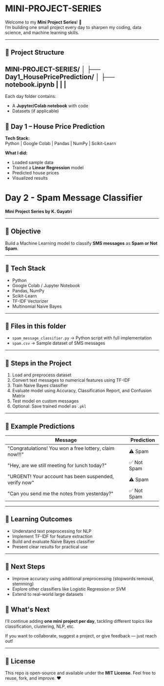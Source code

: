 # MINI-PROJECT-SERIES

Welcome to my **Mini Project Series**! 🚀  
I’m building one small project every day to sharpen my coding, data science, and machine learning skills.

---

## 📁 Project Structure
MINI-PROJECT-SERIES/
│
├── Day1_HousePricePrediction/
│ ├── notebook.ipynb
|
|
|
-----

Each day folder contains:
- A **Jupyter/Colab notebook** with code  
- Datasets (if applicable)  


## 🧠 Day 1 – House Price Prediction

**Tech Stack:**  
Python | Google Colab | Pandas | NumPy | Scikit-Learn

**What I did:**  
- Loaded sample data  
- Trained a **Linear Regression** model  
- Predicted house prices  
- Visualized results  


# Day 2 - Spam Message Classifier

**Mini Project Series by K. Gayatri**  

---

## 🔹 Objective
Build a Machine Learning model to classify **SMS messages** as **Spam or Not Spam**.

---

## 🔹 Tech Stack
- Python  
- Google Colab / Jupyter Notebook  
- Pandas, NumPy  
- Scikit-Learn  
- TF-IDF Vectorizer  
- Multinomial Naive Bayes  

---

## 🔹 Files in this folder
- `spam_message_classifier.py` → Python script with full implementation  
- `spam.csv` → Sample dataset of SMS messages  

---

## 🔹 Steps in the Project
1. Load and preprocess dataset  
2. Convert text messages to numerical features using TF-IDF  
3. Train Naive Bayes classifier  
4. Evaluate model using Accuracy, Classification Report, and Confusion Matrix  
5. Test model on custom messages  
6. Optional: Save trained model as `.pkl`  

---

## 🔹 Example Predictions
| Message | Prediction |
|---------|------------|
| "Congratulations! You won a free lottery, claim now!!!" | ⚠️ Spam |
| "Hey, are we still meeting for lunch today?" | ✅ Not Spam |
| "URGENT! Your account has been suspended, verify now" | ⚠️ Spam |
| "Can you send me the notes from yesterday?" | ✅ Not Spam |

---

## 🔹 Learning Outcomes
- Understand text preprocessing for NLP  
- Implement TF-IDF for feature extraction  
- Build and evaluate Naive Bayes classifier  
- Present clear results for practical use  

---

## 🔹 Next Steps
- Improve accuracy using additional preprocessing (stopwords removal, stemming)  
- Explore other classifiers like Logistic Regression or SVM  
- Extend to real-world large datasets  


## 🎯 What's Next

I’ll continue adding **one mini project per day**, tackling different topics like classification, clustering, NLP, etc.

If you want to collaborate, suggest a project, or give feedback — just reach out!

---

## 📜 License  
This repo is open-source and available under the **MIT License**. Feel free to reuse, fork, and improve. ❤️  

